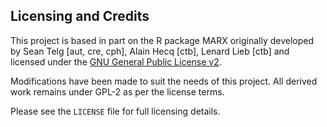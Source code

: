 ## Licensing and Credits

This project is based in part on the R package MARX originally developed by Sean Telg [aut, cre, cph], Alain Hecq [ctb], Lenard Lieb [ctb] and licensed under the [GNU General Public License v2](https://www.gnu.org/licenses/old-licenses/gpl-2.0.en.html).

Modifications have been made to suit the needs of this project. All derived work remains under GPL-2 as per the license terms.

Please see the `LICENSE` file for full licensing details.
